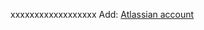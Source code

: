 xxxxxxxxxxxxxxxxxx
Add: [Atlassian account](https://id.atlassian.com/manage-profile/security/api-tokens)
